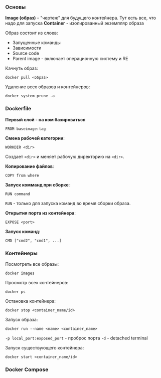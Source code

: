 ### Основы

**Image (образ)** - "чертеж" для будущего контейнера. Тут есть все, что надо для запуска
**Container** - изолированный экземпляр образа

Образ состоит из слоев:
- Запущенные команды
- Зависимости
- Source code
- Parent image - включает операционную систему и RE

Качнуть образ:
```
docker pull <образ>
```
Удаление всех образов и контейнеров:
```
docker system prune -a
```
### Dockerfile

**Первый слой - на ком базироваться**
```
FROM baseimage:tag
```

**Смена рабочей категории**:
```
WORKDIR <dir>
```
Создает `<dir>` и меняет рабочую директорию на `<dir>`.

**Копирование файлов**:
```
COPY from where
```

**Запуск комманд при сборке**:
```
RUN command
```
`RUN` - только для запуска команд во время сборки образа.

**Открытия порта из контейнера**:
```
EXPOSE <port>
```

**Запуск команд**:
```
CMD ["cmd2", "cmd1", ...]
```
### Контейнеры

Посмотреть все образы:
```
docker images
```

Просмотр всех контейнеров:
```
docker ps
```

Остановка контейнера:
```
docker stop <container_name/id>
```

Запуск образа:
```
docker run --name <name> <container_name>
```
`-p local_port:exposed_port` - проброс порта 
`-d` - detached terminal

Запуск существующего контейнера:
```
docker start <container_name/id>
```
### Docker Compose
